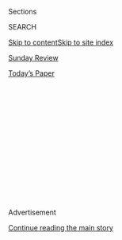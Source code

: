 <div id="app">

<div>

<div>

<div>

<div class="NYTAppHideMasthead css-1q2w90k e1suatyy0">

<div class="section css-ui9rw0 e1suatyy2">

<div class="css-eph4ug er09x8g0">

<div class="css-6n7j50">

</div>

<span class="css-1dv1kvn">Sections</span>

<div class="css-10488qs">

<span class="css-1dv1kvn">SEARCH</span>

</div>

[Skip to content](#site-content)[Skip to site index](#site-index)

</div>

<div id="masthead-section-label" class="css-1wr3we4 eaxe0e00">

[Sunday
Review](https://www.nytimes3xbfgragh.onion/section/opinion/sunday)

</div>

<div class="css-10698na e1huz5gh0">

</div>

</div>

<div id="masthead-bar-one" class="section hasLinks css-15hmgas e1csuq9d3">

<div class="css-uqyvli e1csuq9d0">

</div>

<div class="css-1uqjmks e1csuq9d1">

</div>

<div class="css-9e9ivx">

[](https://myaccount.nytimes3xbfgragh.onion/auth/login?response_type=cookie&client_id=vi)

</div>

<div class="css-1bvtpon e1csuq9d2">

[Today’s
Paper](https://www.nytimes3xbfgragh.onion/section/todayspaper)

</div>

</div>

</div>

</div>

<div data-aria-hidden="false">

<div id="site-content" data-role="main">

<div>

<div class="css-1aor85t" style="opacity:0.000000001;z-index:-1;visibility:hidden">

<div class="css-1hqnpie">

<div class="css-epjblv">

<span class="css-17xtcya">[Sunday
Review](/section/opinion/sunday)</span><span class="css-x15j1o">|</span><span class="css-fwqvlz">What
Straight-A Students Get Wrong
</span>

</div>

<div class="css-k008qs">

<div class="css-1iwv8en">

<span class="css-18z7m18"></span>

<div>

</div>

</div>

<span class="css-1n6z4y">https://nyti.ms/2G7GakS</span>

<div class="css-1705lsu">

<div class="css-4xjgmj">

<div class="css-4skfbu" data-role="toolbar" data-aria-label="Social Media Share buttons, Save button, and Comments Panel with current comment count" data-testid="share-tools">

  - 
  - 
  - 
  - 
    
    <div class="css-6n7j50">
    
    </div>

  - 
  - 

</div>

</div>

</div>

</div>

</div>

</div>

<div class="css-13pd83m">

</div>

<div id="top-wrapper" class="css-1sy8kpn">

<div id="top-slug" class="css-l9onyx">

Advertisement

</div>

[Continue reading the main
story](#after-top)

<div class="ad top-wrapper" style="text-align:center;height:100%;display:block;min-height:250px">

<div id="top" class="place-ad" data-position="top" data-size-key="top">

</div>

</div>

<div id="after-top">

</div>

</div>

<div>

<div class="css-v5btjw etb61u70">

<div class="css-v05ibm etb61u71">

[Opinion](/section/opinion)

</div>

</div>

<div id="sponsor-wrapper" class="css-1hyfx7x">

<div id="sponsor-slug" class="css-19vbshk">

Supported by

</div>

[Continue reading the main
story](#after-sponsor)

<div id="sponsor" class="ad sponsor-wrapper" style="text-align:center;height:100%;display:block">

</div>

<div id="after-sponsor">

</div>

</div>

<div class="css-186x18t">

</div>

<div class="css-1vkm6nb ehdk2mb0">

# What Straight-A Students Get Wrong

</div>

If you always succeed in school, you’re not setting yourself up for
success in life.

<div class="css-18e8msd">

<div class="css-vp77d3 epjyd6m0">

<div class="css-1p10dcb ey68jwv0" data-aria-hidden="true">

[![Adam
Grant](https://static01.graylady3jvrrxbe.onion/images/2015/03/16/opinion/Grant-Adam-circular/Grant-Adam-circular-thumbLarge-v4.jpg
"Adam Grant")](https://www.nytimes3xbfgragh.onion/column/adam-grant)

</div>

<div class="css-1baulvz">

By [<span class="css-1baulvz last-byline" itemprop="name">Adam
Grant</span>](https://www.nytimes3xbfgragh.onion/column/adam-grant)

<div class="css-8atqhb">

Dr. Grant is an organizational psychologist and a contributing opinion
writer.

</div>

</div>

</div>

  - Dec. 8,
    2018

  - 
    
    <div class="css-4xjgmj">
    
    <div class="css-d8bdto" data-role="toolbar" data-aria-label="Social Media Share buttons, Save button, and Comments Panel with current comment count" data-testid="share-tools">
    
      - 
      - 
      - 
      - 
        
        <div class="css-6n7j50">
        
        </div>
    
      - 
      - 
    
    </div>
    
    </div>

</div>

<div class="css-79elbk" data-testid="photoviewer-wrapper">

<div class="css-z3e15g" data-testid="photoviewer-wrapper-hidden">

</div>

<div class="css-1a48zt4 ehw59r15" data-testid="photoviewer-children">

![<span class="css-cnj6d5 e1z0qqy90" itemprop="copyrightHolder"><span class="css-1ly73wi e1tej78p0">Credit...</span><span><span>Linda
Huang</span></span></span>](https://static01.graylady3jvrrxbe.onion/images/2018/12/09/opinion/sunday/09grant/09grant-articleLarge.jpg?quality=75&auto=webp&disable=upscale)

</div>

</div>

<div class="css-mdjrty">

[Leer en
español](https://www.nytimes3xbfgragh.onion/es/2018/12/11/obsesion-calificaciones/? "Read in Spanish")

</div>

</div>

<div class="section meteredContent css-1r7ky0e" name="articleBody" itemprop="articleBody">

<div class="css-1fanzo5 StoryBodyCompanionColumn">

<div class="css-53u6y8">

A decade ago, at the end of my first semester teaching at Wharton, a
student stopped by for office hours. He sat down and burst into tears.
My mind started cycling through a list of events that could make a
college junior cry: His girlfriend had dumped him; he had been accused
of plagiarism. “I just got my first A-minus,” he said, his voice
shaking.

Year after year, I watch in dismay as students obsess over getting
straight A’s. Some sacrifice their health; a few have even tried to sue
their school after falling short. All have joined the cult of
perfectionism out of a conviction that top marks are a ticket to elite
graduate schools and lucrative job offers.

I was one of them. I started college with the goal of graduating with a
4.0. It would be a reflection of my brainpower and willpower, revealing
that I had the right stuff to succeed. But I was wrong.

The evidence is clear: Academic excellence is [not a strong
predictor](https://link.springer.com/article/10.1007/BF00974070) of
[career
excellence](http://journals.sagepub.com/doi/abs/10.3102/00028312021002311).
Across industries, [research
shows](http://psycnet.apa.org/record/1997-41278-008) that the
correlation between grades and job performance is modest in the first
year after college and trivial within a handful of years. For example,
at Google, once employees are two or three years out of college, their
grades have [no
bearing](https://www.amazon.com/Work-Rules-Insights-Inside-Transform/dp/1455554790)
on their performance. (Of course, it must be said that if you got D’s,
you probably didn’t end up at Google.)

</div>

</div>

<div class="css-1fanzo5 StoryBodyCompanionColumn">

<div class="css-53u6y8">

[*\[Never be uninteresting. Read the most thought-provoking, funny,
delightful and raw stories from The New York Times Opinion
section.\]*](https://www.nytimes3xbfgragh.onion/newsletters/sunday-best?action=click&module=Intentional&pgtype=Article)

Academic grades [rarely
assess](https://www.nytimes3xbfgragh.onion/2016/09/11/opinion/sunday/why-we-should-stop-grading-students-on-a-curve.html)
qualities like creativity, leadership and teamwork skills, or social,
emotional and political intelligence. Yes, straight-A students master
cramming information and regurgitating it on exams. But career success
is rarely about finding the right solution to a problem — it’s more
about finding the right problem to solve.

In a classic 1962 study, a team of psychologists tracked down America’s
most creative architects and compared them with their technically
skilled but less original peers. One of the factors that distinguished
the creative architects was a record of spiky grades. “In college our
creative architects earned about a B average,” Donald MacKinnon
[wrote](http://psycnet.apa.org/record/1963-04959-001). “In work and
courses which caught their interest they could turn in an A performance,
but in courses that failed to strike their imagination, they were quite
willing to do no work at all.” They paid attention to their curiosity
and prioritized activities that they found intrinsically motivating —
which ultimately served them well in their careers.

Getting straight A’s requires conformity. Having an influential career
demands originality. In a
[study](https://www.amazon.com/Lives-Promise-Valedictorians-Fourteen-year-Achievement/dp/0787901466)
of students who graduated at the top of their class, the education
researcher Karen Arnold found that although they usually had successful
careers, they rarely reached the upper echelons. “Valedictorians aren’t
likely to be the future’s visionaries,” Dr. Arnold
[explained](http://time.com/money/4779223/valedictorian-success-research-barking-up-wrong/).
“They typically settle into the system instead of shaking it up.”

This might explain why Steve Jobs finished high school with a [2.65
G.P.A.](https://www.theatlantic.com/technology/archive/2012/02/what-was-steve-jobss-high-school-gpa-not-40-or-even-30/252828/),
J.K. Rowling graduated from the University of Exeter with [roughly a C
average,](https://www.thetimes.co.uk/article/got-a-22-like-to-get-stoned-youre-hired-3wxrlczdmtx)
and the Rev. Dr. Martin Luther King Jr. got [only one
A](https://kinginstitute.stanford.edu/sites/default/files/morehouse_years.pdf)
in his four years at Morehouse.

</div>

</div>

<div class="css-1fanzo5 StoryBodyCompanionColumn">

<div class="css-53u6y8">

If your goal is to graduate without a blemish on your transcript, you
end up taking easier classes and staying within your comfort zone. If
you’re willing to tolerate the occasional B, you can learn to program in
Python while struggling to decipher “Finnegans Wake.” You gain
experience coping with failures and setbacks, which [builds
resilience](https://reason.com/archives/2017/10/26/the-fragile-generation).

Straight-A students also miss out socially. More time studying in the
library means less time to start lifelong friendships, join new clubs or
volunteer. I know from experience. I didn’t meet my 4.0 goal; I
graduated with a 3.78. (This is the first time I’ve shared my G.P.A.
since applying to graduate school 16 years ago. Really, no one cares.)
Looking back, I don’t wish my grades had been higher. If I could do it
over again, I’d study less. The hours I wasted memorizing the inner
workings of the eye would have been better spent trying out improv
comedy and having more midnight conversations about the meaning of life.

So universities: Make it easier for students to take some intellectual
risks. Graduate schools can be clear that they don’t care about the
difference between a 3.7 and a 3.9. Colleges could just report letter
grades without pluses and minuses, so that any G.P.A. above a 3.7
appears on transcripts as an A. It might also help to stop the madness
of grade inflation, which creates an academic arms race that encourages
too many students to strive for meaningless perfection. And why not let
students wait until the end of the semester to declare a class
pass-fail, instead of forcing them to decide in the first month?

Employers: Make it clear you value skills over straight A’s. Some
recruiters are already on board: In a 2003
[study](https://onlinelibrary.wiley.com/doi/abs/10.1111/j.1744-6570.2003.tb00241.x)
of over 500 job postings, nearly 15 percent of recruiters actively
selected against students with high G.P.A.s (perhaps questioning their
priorities and life skills), while more than 40 percent put no weight on
grades in initial screening.

Straight-A students: Recognize that underachieving in school can prepare
you to overachieve in life. So maybe it’s time to apply your grit to a
new goal — getting at least one B before you graduate.

[Adam Grant](https://www.theatlantic.com/author/adam-grant/), an
organizational psychologist at Wharton and contributing opinion writer,
is the author of “[Originals](http://www.adamgrant.net/originals)” and
“[Give and Take](http://www.adamgrant.net/give-and-take)” and is the
host of the podcast “[WorkLife](http://www.applepodcasts.com/worklife).”

*Follow The New York Times Opinion section on*
[*Facebook*](https://www.facebookcorewwwi.onion/nytopinion)*,* [*Twitter
(@NYTopinion)*](http://twitter.com/NYTOpinion) *and*
[*Instagram*](https://www.instagram.com/nytopinion/)*.*

</div>

</div>

</div>

<div>

</div>

<div>

</div>

<div>

</div>

<div>

<div id="bottom-wrapper" class="css-1ede5it">

<div id="bottom-slug" class="css-l9onyx">

Advertisement

</div>

[Continue reading the main
story](#after-bottom)

<div id="bottom" class="ad bottom-wrapper" style="text-align:center;height:100%;display:block;min-height:90px">

</div>

<div id="after-bottom">

</div>

</div>

</div>

</div>

</div>

## Site Index

<div>

</div>

## Site Information Navigation

  - [© <span>2020</span> <span>The New York Times
    Company</span>](https://help.nytimes3xbfgragh.onion/hc/en-us/articles/115014792127-Copyright-notice)

<!-- end list -->

  - [NYTCo](https://www.nytco.com/)
  - [Contact
    Us](https://help.nytimes3xbfgragh.onion/hc/en-us/articles/115015385887-Contact-Us)
  - [Work with us](https://www.nytco.com/careers/)
  - [Advertise](https://nytmediakit.com/)
  - [T Brand Studio](http://www.tbrandstudio.com/)
  - [Your Ad
    Choices](https://www.nytimes3xbfgragh.onion/privacy/cookie-policy#how-do-i-manage-trackers)
  - [Privacy](https://www.nytimes3xbfgragh.onion/privacy)
  - [Terms of
    Service](https://help.nytimes3xbfgragh.onion/hc/en-us/articles/115014893428-Terms-of-service)
  - [Terms of
    Sale](https://help.nytimes3xbfgragh.onion/hc/en-us/articles/115014893968-Terms-of-sale)
  - [Site
    Map](https://spiderbites.nytimes3xbfgragh.onion)
  - [Help](https://help.nytimes3xbfgragh.onion/hc/en-us)
  - [Subscriptions](https://www.nytimes3xbfgragh.onion/subscription?campaignId=37WXW)

</div>

</div>

</div>

</div>
